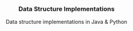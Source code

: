 <p align="center">
  <h3 align="center">Data Structure Implementations</h3>

<p align="center">
    Data structure implementations in Java & Python
